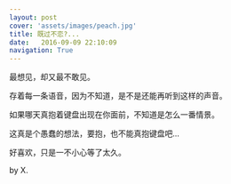```yaml
---
layout: post
cover: 'assets/images/peach.jpg'
title: 既过不恋?...
date:   2016-09-09 22:10:09
navigation: True
---
```


最想见，却又最不敢见。

存着每一条语音，因为不知道，是不是还能再听到这样的声音。

如果哪天真抱着键盘出现在你面前，不知道是怎么一番情景。

这真是个愚蠢的想法，要抱，也不能真抱键盘吧...

好喜欢，只是一不小心等了太久。

by X.
